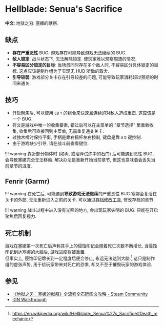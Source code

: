 # Hellblade: Senua's Sacrifice

**中文**: 地狱之刃: 塞娜的献祭.

## 缺点

- **存在严重恶性** BUG: 游戏存在可能导致游戏无法继续的 BUG.
- **敌人锁定**: 战斗状态下, 无法解除锁定. 使玩家难以观察周遭的情况.
- **不容易区分锁定的目标**: 当场景同时存在多个敌人时, 不容易区分具体锁定的目标. 这点应该是制作组为了实现无 HUD 所做的取舍.
- **引导较弱**: 游戏部分关卡存在引导较差的问题, 可能导致玩家消耗超过预期的时间来通关.

## 技巧

- 开启聚焦后, 可以使用 `LB` `Y` 的组合来快速且连续的对敌人造成重击. 这应该是一个 BUG.
- 符文是游戏中唯一的收集要素, 错过后可以在主菜单的 "章节选择" 里重新收集, 收集后可直接回到主菜单, 无需重复通关关卡.
- 过独木桥时保持平衡, 手柄是靠右摇杆左右控制, 键盘是靠 `A` `D` 键控制.
- 由于游戏缺少引导, 请在战斗前查看键位.

!!! warning
    靠近部分物体时 (如树, 或沼泽试炼中的石门) 后可能遇到恶性 BUG, 会导致塞娜完全无法移动. 解决办法是重新开始当前章节, 但这也意味着会丢失当前章节的进度.

## Fenrir (Garmr)

!!! warning
    在死亡后, 可能遇到**导致游戏无法继续**的严重恶性 BUG.塞娜会复活在关卡的外部, 无法重新进入之前的关卡. 可以通过[存档修改工具](https://github.com/FusRoDah061/Hellblade-Senuas-Sacrifice-Savegame-Loader), 修改存档的章节.

!!! warning
    战斗过程中进入没有光照的地方, 会出现玩家失明的 BUG. 只能在开启聚焦后回复视力.

## 死亡机制

游戏在塞娜第一次死亡后声称其手上的侵蚀印记会随着死亡次数不断增长, 当侵蚀印记到达塞娜的大脑后, 游戏进度将被重置.  
但事实上, 侵蚀印记增长到一定程度后便会停止, 永远无法达到大脑.[^1] 这只是制作组的虚张声势, 用于给玩家带来对死亡的恐惧, 却又不至于摧毁玩家的游戏体验.

## 参见

- [《地狱之刃：塞娜的献祭》全流程全石碑图文攻略 - Steam Community](https://steamcommunity.com/sharedfiles/filedetails/?id=2410385851)
- [IGN Walkthrough](https://www.ign.com/wikis/hellblade/Walkthrough)

[^1]: https://en.wikipedia.org/wiki/Hellblade:_Senua%27s_Sacrifice#Death_mechanic
